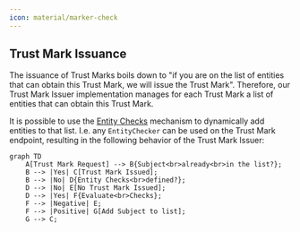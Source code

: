 ```yaml
---
icon: material/marker-check
---
```



## Trust Mark Issuance
The issuance of Trust Marks boils down to "if you are on the list of entities
that can obtain this Trust Mark, we will issue the Trust Mark".
Therefore, our Trust Mark Issuer implementation manages for each Trust Mark a 
list of entities that can obtain this Trust Mark.

It is possible to use the [Entity Checks](entity_checks.md) mechanism to
dynamically add entities to that list. I.e. any `EntityChecker` can be used on
the Trust Mark endpoint, resulting in the following behavior of the Trust Mark Issuer:

```mermaid
graph TD
    A[Trust Mark Request] --> B{Subject<br>already<br>in the list?};
    B --> |Yes| C[Trust Mark Issued];
    B --> |No| D{Entity Checks<br>defined?};
    D --> |No| E[No Trust Mark Issued];
    D --> |Yes| F{Evaluate<br>Checks};
    F --> |Negative| E;
    F --> |Positive| G[Add Subject to list];
    G --> C;
```